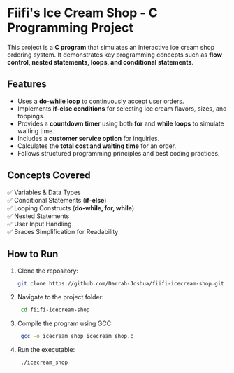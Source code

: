 # Fiifi's Ice Cream Shop - C Programming Project  

This project is a **C program** that simulates an interactive ice cream shop ordering system. It demonstrates key programming concepts such as **flow control, nested statements, loops, and conditional statements**.  

## Features  
- Uses a **do-while loop** to continuously accept user orders.  
- Implements **if-else conditions** for selecting ice cream flavors, sizes, and toppings.  
- Provides a **countdown timer** using both **for** and **while loops** to simulate waiting time.  
- Includes a **customer service option** for inquiries.  
- Calculates the **total cost and waiting time** for an order.  
- Follows structured programming principles and best coding practices.  

## Concepts Covered  
✅ Variables & Data Types  
✅ Conditional Statements (**if-else**)  
✅ Looping Constructs (**do-while, for, while**)  
✅ Nested Statements  
✅ User Input Handling  
✅ Braces Simplification for Readability  

## How to Run  
1. Clone the repository:  
   ```bash
   git clone https://github.com/Darrah-Joshua/fiifi-icecream-shop.git
2. Navigate to the project folder:
   ```bash
    cd fiifi-icecream-shop
3. Compile the program using GCC:
   ```bash
    gcc -o icecream_shop icecream_shop.c

5. Run the executable:
   ```bash
    ./icecream_shop

